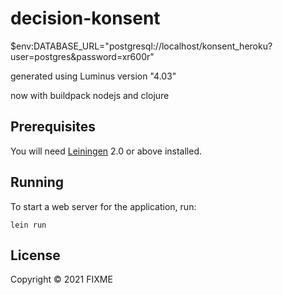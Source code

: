 # decision-konsent

$env:DATABASE_URL="postgresql://localhost/konsent_heroku?user=postgres&password=xr600r"


generated using Luminus version "4.03"

now with buildpack nodejs and clojure

## Prerequisites

You will need [Leiningen][1] 2.0 or above installed.

[1]: https://github.com/technomancy/leiningen

## Running

To start a web server for the application, run:

    lein run 

## License

Copyright © 2021 FIXME
